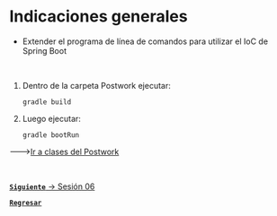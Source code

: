 # Indicaciones generales

- Extender el programa de línea de comandos para utilizar el IoC de Spring Boot


<br/>

1. Dentro de la carpeta Postwork ejecutar:
   ``` 
   gradle build
   ```
2. Luego ejecutar:
   ``` 
   gradle bootRun
   ```
--->[Ir a clases del Postwork](./src/main/java)


<br>

[**`Siguiente`** -> Sesión 06](../../Sesion6)

[**`Regresar`**](../../)
